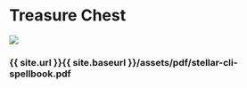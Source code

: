# Treasure Chest
<img src="{{ site.url }}{{ site.baseurl }}/assets/img/new-spellbook-unlocked.gif" class="img">

### {{ site.url }}{{ site.baseurl }}/assets/pdf/stellar-cli-spellbook.pdf
